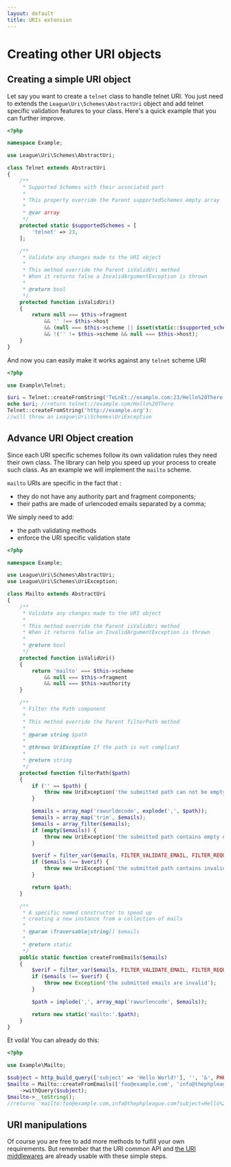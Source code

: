 ```yaml
---
layout: default
title: URIs extension
---
```


# Creating other URI objects

## Creating a simple URI object

Let say you want to create a `telnet` class to handle telnet URI. You just need to extends the <code>League\Uri\Schemes\AbstractUri</code> object and add telnet specific validation features to your class. Here's a quick example that you can further improve.

~~~php
<?php

namespace Example;

use League\Uri\Schemes\AbstractUri;

class Telnet extends AbstractUri
{
    /**
     * Supported Schemes with their associated port
     *
     * This property override the Parent supportedSchemes empty array
     *
     * @var array
     */
    protected static $supportedSchemes = [
        'telnet' => 23,
    ];

    /**
     * Validate any changes made to the URI object
     *
     * This method override the Parent isValidUri method
     * When it returns false a InvalidArgumentException is thrown
     *
     * @return bool
     */
    protected function isValidUri()
    {
        return null === $this->fragment
            && '' !== $this->host
            && (null === $this->scheme || isset(static::$supported_schemes[$this->scheme]))
            && !('' != $this->scheme && null === $this->host);
    }
}
~~~

And now you can easily make it works against any `telnet` scheme URI

~~~php
<?php

use Example\Telnet;

$uri = Telnet::createFromString('TeLnEt://example.com:23/Hello%20There'):
echo $uri; //return telnet://example.com/Hello%20There
Telnet::createFromString('http://example.org'):
//will throw an League\Uri\Schemes\UriException
~~~

## Advance URI Object creation

Since each URI specific schemes follow its own validation rules they need their own class. The library can help you speed up your process to create such class. As an example we will implement the `mailto` scheme.

`mailto` URIs are specific in the fact that :

- they do not have any authority part and fragment components;
- their paths are made of urlencoded emails separated by a comma;

We simply need to add:

- the path validating methods
- enforce the URI specific validation state

~~~php
<?php

namespace Example;

use League\Uri\Schemes\AbstractUri;
use League\Uri\Schemes\UriException;

class Mailto extends AbstractUri
{
    /**
     * Validate any changes made to the URI object
     *
     * This method override the Parent isValidUri method
     * When it returns false an InvalidArgumentException is thrown
     *
     * @return bool
     */
    protected function isValidUri()
    {
        return 'mailto' === $this->scheme
            && null === $this->fragment
            && null === $this->authority
    }

    /**
     * Filter the Path component
     *
     * This method override the Parent filterPath method
     *
     * @param string $path
     *
     * @throws UriException If the path is not compliant
     *
     * @return string
     */
    protected function filterPath($path)
    {
        if ('' == $path) {
            throw new UriException('the submitted path can not be empty');
        }

        $emails = array_map('rawurldecode', explode(',', $path));
        $emails = array_map('trim', $emails);
        $emails = array_filter($emails);
        if (empty($emails)) {
            throw new UriException('the submitted path contains empty emails');
        }

        $verif = filter_var($emails, FILTER_VALIDATE_EMAIL, FILTER_REQUIRE_ARRAY);
        if ($emails !== $verif) {
            throw new UriException('the submitted path contains invalid emails');
        }

        return $path;
    }

    /**
     * A specific named constructor to speed up
     * creating a new instance from a collection of mails
     *
     * @param \Traversable|string[] $emails
     *
     * @return static
     */
    public static function createFromEmails($emails)
    {
        $verif = filter_var($emails, FILTER_VALIDATE_EMAIL, FILTER_REQUIRE_ARRAY);
        if ($emails !== $verif) {
            throw new Exception('the submitted emails are invalid');
        }

        $path = implode(',', array_map('rawurlencode', $emails));

        return new static('mailto:'.$path);
    }
}
~~~

Et voilà! You can already do this:

~~~php
<?php

use Example\Mailto;

$subject = http_build_query(['subject' => 'Hello World!'], '', '&', PHP_QUERY_RFC3986);
$mailto = Mailto::createFromEmails(['foo@example.com', 'info@thephpleague.com'])
    ->withQuery($subject);
$mailto->__toString();
//returns 'mailto:foo@example.com,info@thephpleague.com?subject=Hello%20World%21';
~~~

## URI manipulations

Of course you are free to add more methods to fulfill your own requirements. But remember that the URI common API and <a href="/5.0/manipulations/middlewares/">the URI middlewares</a> are already usable with these simple steps.